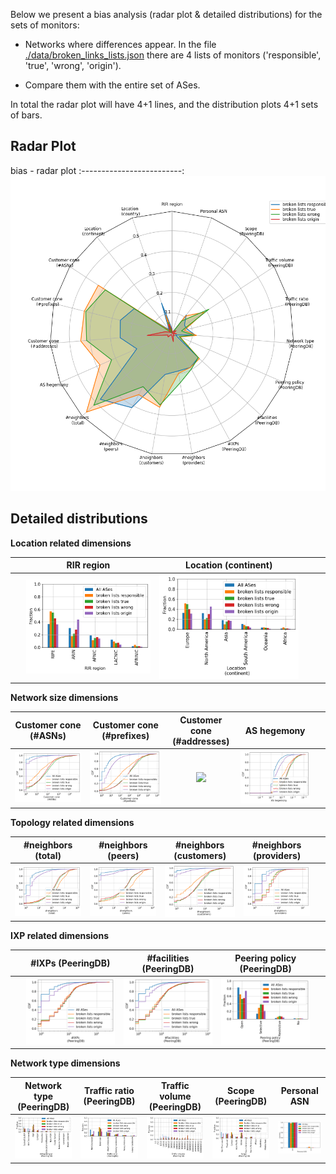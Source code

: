 Below we present a bias analysis (radar plot & detailed distributions) for the sets of monitors:

- Networks where differences appear. In the file [./data/broken_links_lists.json](./data/broken_links_lists.json) there are 4 lists of monitors ('responsible', 'true', 'wrong', 'origin').

- Compare them with the entire set of ASes. 

In total the radar plot will have 4+1 lines, and the distribution plots 4+1 sets of bars.

## Radar Plot
bias - radar plot
:-------------------------:
![Radar plot - ris_rv_ris+rv_bgp_bias](./figures/broken_lists/fig_radar_all_broken.png?raw=true) 

## Detailed distributions

**Location related dimensions**

&nbsp;|RIR region|Location (continent)|&nbsp;| &nbsp;
:---:|:---:|:---:|:---:|:---:
&nbsp; |![](./figures/broken_lists/Fig_Histogram_AS_rank_source_broken_lists.png?raw=true)| ![](./figures/broken_lists/Fig_Histogram_AS_rank_continent_broken_lists.png?raw=true)|&nbsp;|&nbsp;


**Network size dimensions**

Customer cone (#ASNs) | Customer cone (#prefixes) | Customer cone (#addresses) | AS hegemony | &nbsp;
:---:|:---:|:---:|:---:|:---:
![](./figures/broken_lists/Fig_CDF_AS_rank_numberAsns_broken_lists.png?raw=true)|![](./figures/broken_lists/Fig_CDF_AS_rank_numberPrefixes_broken_lists.png?raw=true)|![](./figures/broken_lists_Fig_CDF_AS_rank_numberAddresses_broken_lists.png?raw=true)|![](./figures/broken_lists/Fig_CDF_AS_hegemony_broken_lists.png?raw=true)|&nbsp;


**Topology related dimensions**

#neighbors (total)|#neighbors (peers)|#neighbors (customers)|#neighbors (providers)|&nbsp;
:---:|:---:|:---:|:---:|:---:
![](./figures/broken_lists/Fig_CDF_AS_rank_total_broken_lists.png?raw=true)|![](./figures/broken_lists/Fig_CDF_AS_rank_peer_broken_lists.png?raw=true)|![](./figures/broken_lists/Fig_CDF_AS_rank_customer_broken_lists.png?raw=true)|![](./figures/broken_lists/Fig_CDF_AS_rank_provider_broken_lists.png?raw=true)|&nbsp;



**IXP related dimensions**

&nbsp;|#IXPs (PeeringDB)|#facilities (PeeringDB)|Peering policy (PeeringDB)|&nbsp;
:---:|:---:|:---:|:---:|:---:
&nbsp;|![](./figures/broken_lists/Fig_CDF_peeringDB_ix_count_broken_lists.png?raw=true)|![](./figures/broken_lists/Fig_CDF_peeringDB_fac_count_broken_lists.png?raw=true)|![](./figures/broken_lists/Fig_Histogram_peeringDB_policy_general_broken_lists.png?raw=true)|&nbsp;


**Network type dimensions**

Network type (PeeringDB)|Traffic ratio (PeeringDB)|Traffic volume (PeeringDB)|Scope (PeeringDB)|Personal ASN
:---:|:---:|:---:|:---:|:---:
![](./figures/broken_lists/Fig_Histogram_peeringDB_info_type_broken_lists.png?raw=true)|![](./figures/broken_lists/Fig_Histogram_peeringDB_info_ratio_broken_lists.png?raw=true)|![](./figures/broken_lists/Fig_Histogram_peeringDB_info_traffic_broken_lists.png?raw=true)|![](./figures/broken_lists/Fig_Histogram_peeringDB_info_scope_broken_lists.png?raw=true)|![](./figures/broken_lists/Fig_Histogram_is_personal_AS_broken_lists.png?raw=true)

